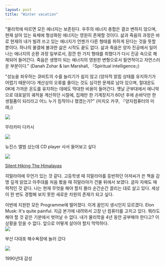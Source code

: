 ```yaml
---
layout: post
title: "Winter vacation"
---
```




"물리학에 따르면 모든 에너지는 보존된다. 우주의 에너지 총합은 결코 변하지 않으며, 현재 살아 있는 육체에 형상화된 에너지는 영원히 존재할 것이다.
삶과 죽음의 과정은 바로 현재의 내가 빌려 쓰고 있는 에너지가 언젠가 다른 형태를 취하게 된다는 것을 뜻할 뿐이다. 하나의 물결에 불과한 삶은 시작도 끝도 없다.
삶과 죽음은 양자 진공에서 일어나는 에너지의 순환 과정 일부로서, 잠깐 한 가지 형태를 취했다가 다시 진공 속으로 해체되어 들어간다. 죽음은 생명이 되는 에너지의 영원한 변형으로서 필연적이고 자연스러운 부분이다."
(Danah Zohar & Ian Marshall, 『Spiritual intelligence』)



<div class="s-top"></div>

"성능을 좌우하는 큐비트의 수를 늘리기가 쉽지 않고 (양자적 얽힘 상태를 유지하기가 어렵기 때문이다) 계산상의 오류를 줄이는 것도 심각한 문제로 남아 있으며, 절대온도 0K에 가까운 온도를 유지하는 데에도 막대한 비용이 들어간다.
옛날 군부대에서 에니악으로 대포알의 궤적을 계산하던 시절에, 집채만 한 기계장치가 60년 후에 손바닥만 한 생필품이 되리라고 어느 누가 짐작이나 했겠는가?"
(미치오 카쿠, 『양자컴퓨터의 미래』)






<div class="img">
  
  <img src="https://github.com/user-attachments/assets/e4e9668f-bdb8-455c-9864-8af66007a7fe">

</div>


<div class="txt">

  무라카미 다카시 
  
</div>


<div class="img">

  <img src="https://github.com/user-attachments/assets/6a869dec-ece5-417d-a839-14f6287a82bb">

</div>






<div class="txt">
  
 뉴진스 앨범 샀는데 CD player 사서 들어보고 싶다

</div>







<div class="img">
  
  <img src="https://github.com/user-attachments/assets/56714eb1-058a-4bb4-a653-ecdc327bad08">
  
</div>


<div class="txt">

  <a href="https://www.youtube.com/watch?v=H9-OOl_9r6I&t=1617s"> Silent Hiking The Himalayas </a>

</div>


<div class="s-top"></div>


히말라야에 무언가 있는 것 같다. 고등학생 때 히말라야를 등반하던 아저씨가 쓴 책을 감명 깊게 읽었고 아주대를 처음 봤을 때 히말라야가 건물 뒤에서 보였다. 글자 자체도 매력적인 것 같다. 
나는 현재 무엇을 해야 할지 몰라 순간순간 끌리는 대로 살고 있다. 세상이 한 번도 경험해 보지 못한 새로운 차원의 존재가 되고 싶다. 

<div class="s-top"></div>
이번에 지원한 모든 Programme에 떨어졌다. 이게 꿈인지 생시인지 모르겠다. Elon Musk: It's quite painful. 지금 본가에 내려와서 고장 난 컴퓨터를 고치고 있다. 뭐라도 해야 할 것 같은 기분에서 벗어날 수 없다. 
내가 물리학을 4년 동안 공부해야 한다고? 이 상황을 믿을 수 없다. 앞으로 어떻게 살아야 할지 막막하다.


<div class="img"> 
  
  <img src="https://github.com/user-attachments/assets/d9584eff-4cd3-484e-aac0-690b13cfba0f"> 

</div>

<div class="txt">

  부산 다대포 해수욕장에 놀러 갔다
  
</div>


<div class="img">

  <img src="https://github.com/user-attachments/assets/8477070e-3094-4790-a58f-3a726f8b0f12">

</div>


<div class="txt">

  1990년대 감성 
  
</div>












